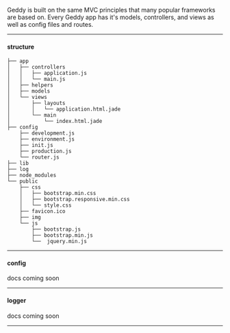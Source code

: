 Geddy is built on the same MVC principles that many popular frameworks are based on. Every Geddy app has it's models, controllers, and views as well as config files and routes.

* * *

#### structure

```
├── app
│   ├── controllers
│   │   ├── application.js
│   │   └── main.js
│   ├── helpers
│   ├── models
│   └── views
│       ├── layouts
│       │   └── application.html.jade
│       └── main
│           └── index.html.jade
├── config
    ├── development.js
    ├── environment.js
    ├── init.js
    ├── production.js
    └── router.js
├── lib
├── log
├── node_modules
└── public
    ├── css
    │   ├── bootstrap.min.css
    │   ├── bootstrap.responsive.min.css
    │   └── style.css
    ├── favicon.ico
    ├── img
    └── js
        ├── bootstrap.js
        ├── bootstrap.min.js
        └──  jquery.min.js
```

* * *

#### config
docs coming soon

* * *

#### logger
docs coming soon

* * *

